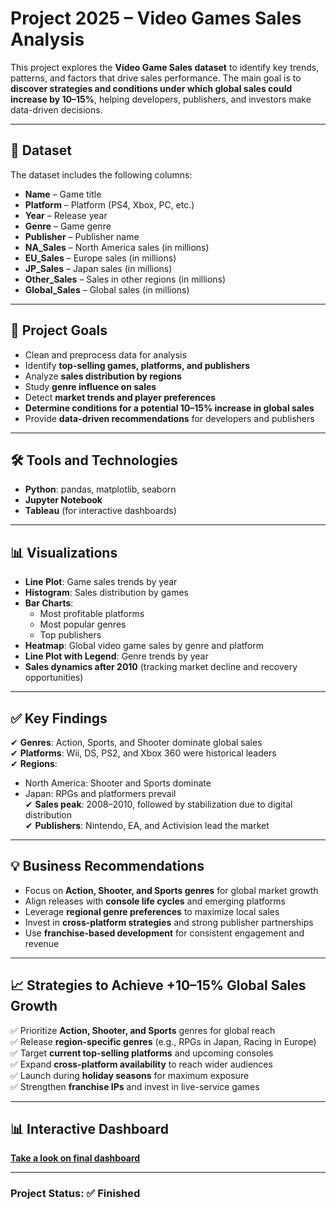 # Project 2025 – Video Games Sales Analysis  
This project explores the **Video Game Sales dataset** to identify key trends, patterns, and factors that drive sales performance. The main goal is to **discover strategies and conditions under which global sales could increase by 10–15%**, helping developers, publishers, and investors make data-driven decisions.  

---

## 📂 Dataset  
The dataset includes the following columns:  
- **Name** – Game title  
- **Platform** – Platform (PS4, Xbox, PC, etc.)  
- **Year** – Release year  
- **Genre** – Game genre  
- **Publisher** – Publisher name  
- **NA_Sales** – North America sales (in millions)  
- **EU_Sales** – Europe sales (in millions)  
- **JP_Sales** – Japan sales (in millions)  
- **Other_Sales** – Sales in other regions (in millions)  
- **Global_Sales** – Global sales (in millions)  

---

## 🎯 Project Goals  
- Clean and preprocess data for analysis  
- Identify **top-selling games, platforms, and publishers**  
- Analyze **sales distribution by regions**  
- Study **genre influence on sales**  
- Detect **market trends and player preferences**  
- **Determine conditions for a potential 10–15% increase in global sales**  
- Provide **data-driven recommendations** for developers and publishers  

---

## 🛠 Tools and Technologies  
- **Python**: pandas, matplotlib, seaborn  
- **Jupyter Notebook**  
- **Tableau** (for interactive dashboards)  

---

## 📊 Visualizations  
- **Line Plot**: Game sales trends by year  
- **Histogram**: Sales distribution by games  
- **Bar Charts**:  
    - Most profitable platforms  
    - Most popular genres  
    - Top publishers  
- **Heatmap**: Global video game sales by genre and platform  
- **Line Plot with Legend**: Genre trends by year  
- **Sales dynamics after 2010** (tracking market decline and recovery opportunities)  

---

## ✅ Key Findings  
✔ **Genres**: Action, Sports, and Shooter dominate global sales  
✔ **Platforms**: Wii, DS, PS2, and Xbox 360 were historical leaders  
✔ **Regions**:  
- North America: Shooter and Sports dominate  
- Japan: RPGs and platformers prevail  
✔ **Sales peak**: 2008–2010, followed by stabilization due to digital distribution  
✔ **Publishers**: Nintendo, EA, and Activision lead the market  

---

## 💡 Business Recommendations  
- Focus on **Action, Shooter, and Sports genres** for global market growth  
- Align releases with **console life cycles** and emerging platforms  
- Leverage **regional genre preferences** to maximize local sales  
- Invest in **cross-platform strategies** and strong publisher partnerships  
- Use **franchise-based development** for consistent engagement and revenue  

---

## 📈 Strategies to Achieve +10–15% Global Sales Growth  
✅ Prioritize **Action, Shooter, and Sports** genres for global reach  
✅ Release **region-specific genres** (e.g., RPGs in Japan, Racing in Europe)  
✅ Target **current top-selling platforms** and upcoming consoles  
✅ Expand **cross-platform availability** to reach wider audiences  
✅ Launch during **holiday seasons** for maximum exposure  
✅ Strengthen **franchise IPs** and invest in live-service games  

---

## 📊 Interactive Dashboard
[**Take a look on final dashboard**](https://public.tableau.com/app/profile/alex.irnazarov/viz/VideoGames_Sales_17562550609830/Story1?publish=yes)

---

### **Project Status**: ✅ Finished
